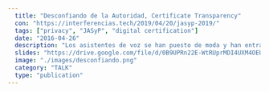 ```yaml
---
  title: "Desconfiando de la Autoridad, Certificate Transparency"
  con: "https://interferencias.tech/2019/04/20/jasyp-2019/"
  tags: ["privacy", "JASyP", "digital certification"]
  date: "2016-04-26"
  description: "Los asistentes de voz se han puesto de moda y han entrado en nuestros hogares. Estos dispositivos tienen un gran número de posibilidades y permiten domotizar nuestro hogar de forma sencilla. Sin embargo, surgen dudas respecto a tener micrófonos en escucha activa constante a nuestro alrededor."
  slides: "https://drive.google.com/file/d/0B9UPRn22E-WtRUprMDI4UXM4OEU/view"
  image: "./images/desconfiando.png"
  category: "TALK"
  type: "publication"
---
```

